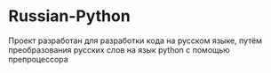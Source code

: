 # Russian-Python
Проект разработан для разработки кода на русском языке, путём преобразования русских слов на язык python с помощью препроцессора
